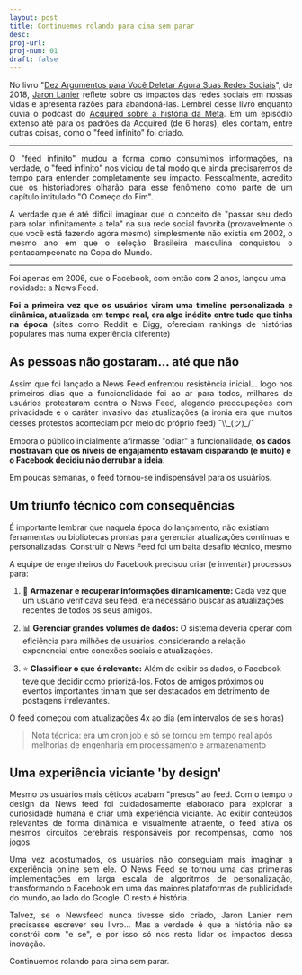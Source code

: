 ```yaml
---
layout: post
title: Continuemos rolando para cima sem parar
desc: 
proj-url:
proj-num: 01
draft: false
---
```


<p align="justify">No livro "<a href="https://www.google.com/search?q=Dez+Argumentos+para+Voc%C3%AA+Deletar+Agora+Suas+Redes+Sociais">Dez Argumentos para Você Deletar Agora Suas Redes Sociais</a>", de 2018, <a href="https://www.google.com/search?q=Jaron+Lanier">Jaron Lanier</a> reflete sobre os impactos das redes sociais em nossas vidas e apresenta razões para abandoná-las. Lembrei desse livro enquanto ouvia o podcast do <a href="https://www.acquired.fm/episodes/meta">Acquired sobre a história da Meta</a>. Em um episódio extenso até para os padrões da Acquired (de 6 horas), eles contam, entre outras coisas, como o "feed infinito" foi criado.</p>

<hr>

<p align="justify">O "feed infinito" mudou a forma como consumimos informações, na verdade, o "feed infinito" nos viciou de tal modo que ainda precisaremos de tempo para entender completamente seu impacto. Pessoalmente, acredito que os historiadores olharão para esse fenômeno como parte de um capítulo intitulado "O Começo do Fim".</p>


<p align="justify">A verdade que é até difícil imaginar que o conceito de "passar seu dedo para rolar infinitamente a tela" na sua rede social favorita (provavelmente o que você está fazendo agora mesmo) simplesmente não existia em 2002, o mesmo ano em que o seleção Brasileira masculina conquistou o pentacampeonato na Copa do Mundo.</p>

<hr>

Foi apenas em 2006, que o Facebook, com então com 2 anos, lançou uma novidade: a News Feed. 

<p align="justify"><b>Foi a primeira vez que os usuários viram uma timeline personalizada e dinâmica, atualizada em tempo real, era algo inédito entre tudo que tinha na época</b> (sites como Reddit e Digg, ofereciam rankings de histórias populares mas numa experiência diferente)</p>

## As pessoas não gostaram... até que não

<p align="justify">Assim que foi lançado a News Feed enfrentou resistência inicial... logo nos primeiros dias que a funcionalidade foi ao ar para todos, milhares de usuários protestaram contra o News Feed, alegando preocupações com privacidade e o caráter invasivo das atualizações (a ironia era que muitos desses protestos aconteciam por meio do próprio feed) ¯\\_(ツ)_/¯</p>

Embora o público inicialmente afirmasse "odiar" a funcionalidade, **os dados mostravam que os níveis de engajamento estavam disparando (e muito) e o Facebook decidiu não derrubar a ideia.** 

Em poucas semanas, o feed tornou-se indispensável para os usuários.

## Um triunfo técnico com consequências 

É importante lembrar que naquela época do lançamento, não existiam ferramentas ou bibliotecas prontas para gerenciar atualizações contínuas e personalizadas. Construir o News Feed foi um baita desafio técnico, mesmo

A equipe de engenheiros do Facebook precisou criar (e inventar) processos para:

1. 📂 **Armazenar e recuperar informações dinamicamente:** Cada vez que um usuário verificava seu feed, era necessário buscar as atualizações recentes de todos os seus amigos.

2. 📊 **Gerenciar grandes volumes de dados:** O sistema deveria operar com eficiência para milhões de usuários, considerando a relação exponencial entre conexões sociais e atualizações.

3. ⭐ **Classificar o que é relevante:** Além de exibir os dados, o Facebook teve que decidir como priorizá-los. Fotos de amigos próximos ou eventos importantes tinham que ser destacados em detrimento de postagens irrelevantes. 

O feed começou com atualizações 4x ao dia (em intervalos de seis horas) 

> Nota técnica: era um cron job e só se tornou em tempo real após melhorias de engenharia em processamento e armazenamento

## Uma experiência viciante 'by design'

<p align="justify">Mesmo os usuários mais céticos acabam "presos" ao feed. Com o tempo o design da News feed foi cuidadosamente elaborado para explorar a curiosidade humana e criar uma experiência viciante. Ao exibir conteúdos relevantes de forma dinâmica e visualmente atraente, o feed ativa os mesmos circuitos cerebrais responsáveis por recompensas, como nos jogos.</p>

<p align="justify">Uma vez acostumados, os usuários não conseguiam mais imaginar a experiência online sem ele. O News Feed se tornou uma das primeiras implementações em larga escala de algoritmos de personalização, transformando o Facebook em uma das maiores plataformas de publicidade do mundo, ao lado do Google. O resto é história.</p>

<p align="justify">Talvez, se o Newsfeed nunca tivesse sido criado, Jaron Lanier nem precisasse escrever seu livro... Mas a verdade é que a história não se constrói com "e se", e por isso só nos resta lidar os impactos dessa inovação. </p>

Continuemos rolando para cima sem parar.